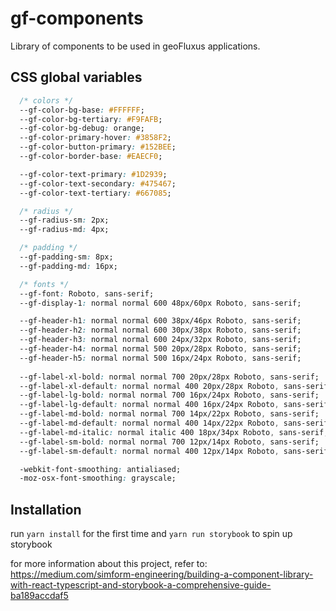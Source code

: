 # gf-components
Library of components to be used in geoFluxus applications.

## CSS global variables
```css
  /* colors */
  --gf-color-bg-base: #FFFFFF;
  --gf-color-bg-tertiary: #F9FAFB;
  --gf-color-bg-debug: orange;
  --gf-color-primary-hover: #3858F2;
  --gf-color-button-primary: #152BEE;
  --gf-color-border-base: #EAECF0;

  --gf-color-text-primary: #1D2939;
  --gf-color-text-secondary: #475467;
  --gf-color-text-tertiary: #667085;

  /* radius */
  --gf-radius-sm: 2px;
  --gf-radius-md: 4px;

  /* padding */
  --gf-padding-sm: 8px;
  --gf-padding-md: 16px;

  /* fonts */
  --gf-font: Roboto, sans-serif;
  --gf-display-1: normal normal 600 48px/60px Roboto, sans-serif;

  --gf-header-h1: normal normal 600 38px/46px Roboto, sans-serif;
  --gf-header-h2: normal normal 600 30px/38px Roboto, sans-serif;
  --gf-header-h3: normal normal 600 24px/32px Roboto, sans-serif;
  --gf-header-h4: normal normal 500 20px/28px Roboto, sans-serif;
  --gf-header-h5: normal normal 500 16px/24px Roboto, sans-serif;
  
  --gf-label-xl-bold: normal normal 700 20px/28px Roboto, sans-serif;
  --gf-label-xl-default: normal normal 400 20px/28px Roboto, sans-serif;
  --gf-label-lg-bold: normal normal 700 16px/24px Roboto, sans-serif;
  --gf-label-lg-default: normal normal 400 16px/24px Roboto, sans-serif;
  --gf-label-md-bold: normal normal 700 14px/22px Roboto, sans-serif;
  --gf-label-md-default: normal normal 400 14px/22px Roboto, sans-serif;
  --gf-label-md-italic: normal italic 400 18px/34px Roboto, sans-serif;
  --gf-label-sm-bold: normal normal 700 12px/14px Roboto, sans-serif;
  --gf-label-sm-default: normal normal 400 12px/14px Roboto, sans-serif;

  -webkit-font-smoothing: antialiased;
  -moz-osx-font-smoothing: grayscale;
```

## Installation

run `yarn install` for the first time and `yarn run storybook` to spin up storybook

for more information about this project, refer to:
https://medium.com/simform-engineering/building-a-component-library-with-react-typescript-and-storybook-a-comprehensive-guide-ba189accdaf5
